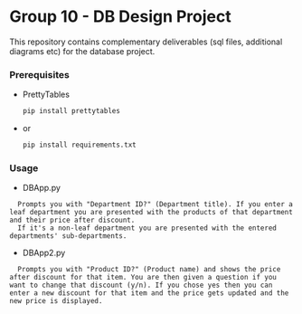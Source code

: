 # Group 10 - DB Design Project 

This repository contains complementary deliverables (sql files, additional diagrams etc) for the database project.



### Prerequisites

* PrettyTables
  ```sh
  pip install prettytables
  ```
* or
  ```sh
  pip install requirements.txt
  ```

### Usage

* DBApp.py
```
  Prompts you with "Department ID?" (Department title). If you enter a leaf department you are presented with the products of that department and their price after discount.
  If it's a non-leaf department you are presented with the entered departments' sub-departments.
 ```
* DBApp2.py
```
  Prompts you with "Product ID?" (Product name) and shows the price after discount for that item. You are then given a question if you want to change that discount (y/n). If you chose yes then you can enter a new discount for that item and the price gets updated and the new price is displayed. 
```
